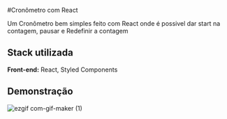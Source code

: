 
#Cronômetro com React

Um Cronômetro bem simples feito com React onde é possivel dar start na contagem, pausar e Redefinir a contagem

## Stack utilizada

**Front-end:** React, Styled Components


## Demonstração

![ezgif com-gif-maker (1)](https://user-images.githubusercontent.com/87540912/213884287-1efe9451-b437-44aa-b253-7a81df681c60.gif)


